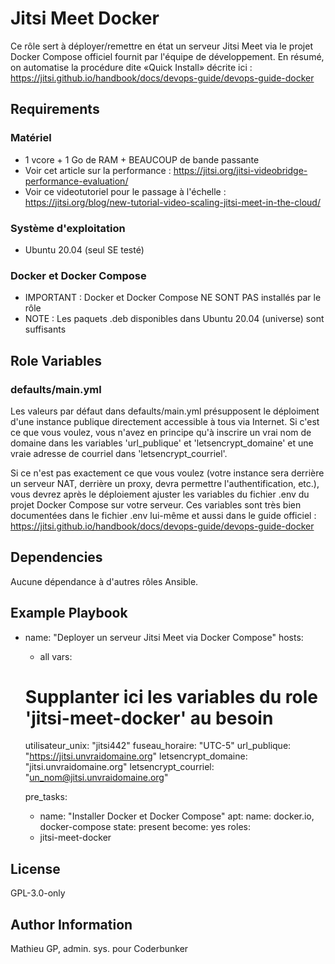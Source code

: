 Jitsi Meet Docker
=========

Ce rôle sert à déployer/remettre en état un serveur Jitsi Meet via le projet Docker Compose officiel fournit par l'équipe de développement. 
En résumé, on automatise la procédure dite «Quick Install» décrite ici : https://jitsi.github.io/handbook/docs/devops-guide/devops-guide-docker

Requirements
------------

### Matériel
* 1 vcore + 1 Go de RAM + BEAUCOUP de bande passante
* Voir cet article sur la performance : https://jitsi.org/jitsi-videobridge-performance-evaluation/
* Voir ce videotutoriel pour le passage à l'échelle : https://jitsi.org/blog/new-tutorial-video-scaling-jitsi-meet-in-the-cloud/

### Système d'exploitation
* Ubuntu 20.04 (seul SE testé)

### Docker et Docker Compose
* IMPORTANT : Docker et Docker Compose NE SONT PAS installés par le rôle
* NOTE : Les paquets .deb disponibles dans Ubuntu 20.04 (universe) sont suffisants

Role Variables
--------------

### defaults/main.yml

Les valeurs par défaut dans defaults/main.yml présupposent le déploiment d'une instance publique directement accessible à tous via Internet. Si c'est ce que vous voulez, vous n'avez en principe qu'à inscrire un vrai nom de domaine dans les variables 'url_publique' et 'letsencrypt_domaine' et une vraie adresse de courriel dans 'letsencrypt_courriel'.

Si ce n'est pas exactement ce que vous voulez (votre instance sera derrière un serveur NAT, derrière un proxy, devra permettre l'authentification, etc.), vous devrez après le déploiement ajuster les variables du fichier .env du projet Docker Compose sur votre serveur. Ces variables sont très bien documentées dans le fichier .env lui-même et aussi dans le guide officiel : https://jitsi.github.io/handbook/docs/devops-guide/devops-guide-docker

Dependencies
------------

Aucune dépendance à d'autres rôles Ansible.

Example Playbook
----------------

- name: "Deployer un serveur Jitsi Meet via Docker Compose"
  hosts: 
    - all
  vars:
    # Supplanter ici les variables du role 'jitsi-meet-docker' au besoin
    utilisateur_unix: "jitsi442"
    fuseau_horaire: "UTC-5"
    url_publique: "https://jitsi.unvraidomaine.org"
    letsencrypt_domaine: "jitsi.unvraidomaine.org"
    letsencrypt_courriel: "un_nom@jitsi.unvraidomaine.org"

  pre_tasks:
    - name: "Installer Docker et Docker Compose"
      apt:
        name: docker.io, docker-compose
        state: present
      become: yes
  roles:
    - jitsi-meet-docker

License
-------

GPL-3.0-only

Author Information
------------------

Mathieu GP, admin. sys. pour Coderbunker
